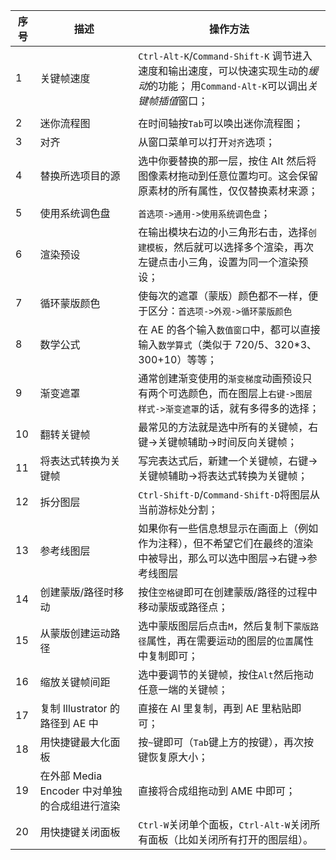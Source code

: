 |序号	|描述	|操作方法	|
|---	|---	|---	|
| 1	| 关键帧速度	| `Ctrl-Alt-K`/`Command-Shift-K` 调节进入速度和输出速度，可以快速实现生动的*缓动*的功能；  用`Command-Alt-K`可以调出*关键帧插值*窗口；
	|
| 2	| 迷你流程图	| 在时间轴按`Tab`可以唤出迷你流程图；	|
| 3	| 对齐	| 从窗口菜单可以打开`对齐`选项；	|
| 4	| 替换所选项目的源	|  选中你要替换的那一层，按住 Alt 然后将图像素材拖动到任意位置均可。这会保留原素材的所有属性，仅仅替换素材来源；
	|
| 5	| 使用系统调色盘	| `首选项->通用->使用系统调色盘`；	|
| 6	| 渲染预设	| 在输出模块右边的小三角形右击，选择`创建模板`，然后就可以选择多个渲染，再次左键点击小三角，设置为同一个渲染预设；	|
| 7	| 循环蒙版颜色	| 使每次的遮罩（蒙版）颜色都不一样，便于区分：`首选项->外观->循环蒙版颜色`	|
| 8	| 数学公式	| 在 AE 的各个输入`数值窗口`中，都可以直接输入`数学算式`（类似于 720/5、320*3、300+10）等等；	|
| 9	| 渐变遮罩	| 通常创建渐变使用的`渐变梯度`动画预设只有两个可选颜色，而在图层上`右键->图层样式->渐变遮罩`的话，就有多得多的选择；	|
| 10	| 翻转关键帧	| 最常见的方法就是选中所有的关键帧，右键->关键帧辅助->时间反向关键帧；	|
| 11	| 将表达式转换为关键帧	| 写完表达式后，新建一个关键帧，右键->关键帧辅助->将表达式转换为关键帧；	|
| 12	| 拆分图层	| `Ctrl-Shift-D`/`Command-Shift-D`将图层从当前游标处分割；	|
| 13	| 参考线图层	| 如果你有一些信息想显示在画面上（例如作为注释），但不希望它们在最终的渲染中被导出，那么可以选中图层->右键->参考线图层	|
| 14	| 创建蒙版/路径时移动	| 按住`空格键`即可在创建蒙版/路径的过程中移动蒙版或路径点；	|
| 15	| 从蒙版创建运动路径	| 选中蒙版图层后点击`M`，然后复制下`蒙版路径`属性，再在需要运动的图层的`位置`属性中复制即可；	|
| 16	| 缩放关键帧间距	| 选中要调节的关键帧，按住`Alt`然后拖动任意一端的关键帧；	|
| 17	| 复制 Illustrator 的路径到 AE 中	| 直接在 AI 里复制，再到 AE 里粘贴即可；	|
| 18	| 用快捷键最大化面板	| 按`~`键即可（`Tab`键上方的按键），再次按键恢复原大小；	|
| 19	| 在外部 Media Encoder 中对单独的合成组进行渲染	| 直接将合成组拖动到 AME 中即可；	|
| 20	| 用快捷键关闭面板	| `Ctrl-W`关闭单个面板，`Ctrl-Alt-W`关闭所有面板（比如关闭所有打开的图层组）。	|
